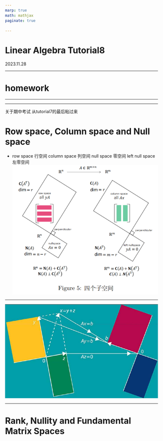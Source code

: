 ```yaml
---
marp: true
math: mathjax
paginate: true

---
```


# Linear Algebra Tutorial8

2023.11.28

---

# homework




---












---
关于期中考试
从tutorial7的最后粘过来



# Row space, Column space and Null space
- row space 行空间 column space 列空间
null space 零空间 left null space 左零空间
![](img/space_1.png)

---
![](img/space2.png)

---

# Rank, Nullity and Fundamental Matrix Spaces
